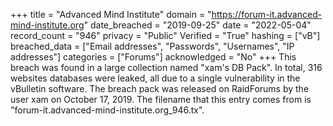 +++
title = "Advanced Mind Institute"
domain = "https://forum-it.advanced-mind-institute.org"
date_breached = "2019-09-25"
date = "2022-05-04"
record_count = "946"
privacy = "Public"
Verified = "True"
hashing = ["vB"]
breached_data = ["Email addresses", "Passwords", "Usernames", "IP addresses"]
categories = ["Forums"]
acknowledged = "No"
+++
This breach was found in a large collection named "xam's DB Pack". In total, 316 websites databases were leaked, all due to a single vulnerability in the vBulletin software. The breach pack was released on RaidForums by the user xam on October 17, 2019. The filename that this entry comes from is "forum-it.advanced-mind-institute.org_946.tx".
